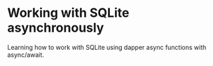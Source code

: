 # Working with SQLite asynchronously
Learning how to work with SQLite using dapper async functions with async/await.
